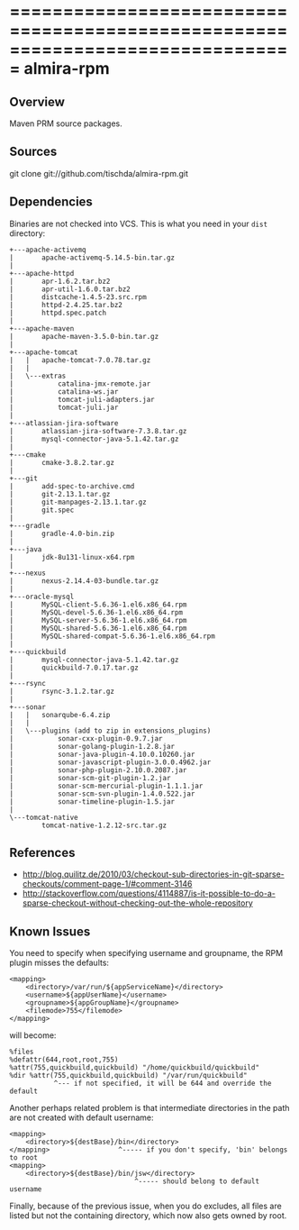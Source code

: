 ===============================================================================
almira-rpm
===============================================================================

Overview
--------
Maven PRM source packages.


Sources
-------
git clone git://github.com/tischda/almira-rpm.git


Dependencies
------------
Binaries are not checked into VCS. This is what you need in your `dist` directory:

~~~
+---apache-activemq
|       apache-activemq-5.14.5-bin.tar.gz
|
+---apache-httpd
|       apr-1.6.2.tar.bz2
|       apr-util-1.6.0.tar.bz2
|       distcache-1.4.5-23.src.rpm
|       httpd-2.4.25.tar.bz2
|       httpd.spec.patch
|
+---apache-maven
|       apache-maven-3.5.0-bin.tar.gz
|
+---apache-tomcat
|   |   apache-tomcat-7.0.78.tar.gz
|   |
|   \---extras
|           catalina-jmx-remote.jar
|           catalina-ws.jar
|           tomcat-juli-adapters.jar
|           tomcat-juli.jar
|
+---atlassian-jira-software
|       atlassian-jira-software-7.3.8.tar.gz
|       mysql-connector-java-5.1.42.tar.gz
|
+---cmake
|       cmake-3.8.2.tar.gz
|
+---git
|       add-spec-to-archive.cmd
|       git-2.13.1.tar.gz
|       git-manpages-2.13.1.tar.gz
|       git.spec
|
+---gradle
|       gradle-4.0-bin.zip
|
+---java
|       jdk-8u131-linux-x64.rpm
|
+---nexus
|       nexus-2.14.4-03-bundle.tar.gz
|
+---oracle-mysql
|       MySQL-client-5.6.36-1.el6.x86_64.rpm
|       MySQL-devel-5.6.36-1.el6.x86_64.rpm
|       MySQL-server-5.6.36-1.el6.x86_64.rpm
|       MySQL-shared-5.6.36-1.el6.x86_64.rpm
|       MySQL-shared-compat-5.6.36-1.el6.x86_64.rpm
|
+---quickbuild
|       mysql-connector-java-5.1.42.tar.gz
|       quickbuild-7.0.17.tar.gz
|
+---rsync
|       rsync-3.1.2.tar.gz
|
+---sonar
|   |   sonarqube-6.4.zip
|   |
|   \---plugins (add to zip in extensions_plugins)
|           sonar-cxx-plugin-0.9.7.jar
|           sonar-golang-plugin-1.2.8.jar
|           sonar-java-plugin-4.10.0.10260.jar
|           sonar-javascript-plugin-3.0.0.4962.jar
|           sonar-php-plugin-2.10.0.2087.jar
|           sonar-scm-git-plugin-1.2.jar
|           sonar-scm-mercurial-plugin-1.1.1.jar
|           sonar-scm-svn-plugin-1.4.0.522.jar
|           sonar-timeline-plugin-1.5.jar
|
\---tomcat-native
        tomcat-native-1.2.12-src.tar.gz
~~~


References
----------
* http://blog.quilitz.de/2010/03/checkout-sub-directories-in-git-sparse-checkouts/comment-page-1/#comment-3146
* http://stackoverflow.com/questions/4114887/is-it-possible-to-do-a-sparse-checkout-without-checking-out-the-whole-repository


Known Issues
------------
You need to specify <filemode> when specifying username and groupname, the
RPM plugin misses the defaults:

    <mapping>
        <directory>/var/run/${appServiceName}</directory>
        <username>${appUserName}</username>
        <groupname>${appGroupName}</groupname>
        <filemode>755</filemode>
    </mapping>

   will become:

    %files
    %defattr(644,root,root,755)
    %attr(755,quickbuild,quickbuild) "/home/quickbuild/quickbuild"
    %dir %attr(755,quickbuild,quickbuild) "/var/run/quickbuild"
               ^--- if not specified, it will be 644 and override the default

Another perhaps related problem is that intermediate directories in the path are
not created with default username:

    <mapping>
        <directory>${destBase}/bin</directory>
    </mapping>                 ^----- if you don't specify, 'bin' belongs to root
    <mapping>
        <directory>${destBase}/bin/jsw</directory>
                                   ^----- should belong to default username

Finally, because of the previous issue, when you do excludes, all files are
listed but not the containing directory, which now also gets owned by root.


